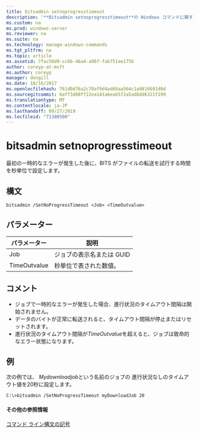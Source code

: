 ```yaml
---
title: bitsadmin setnoprogresstimeout
description: '**Bitsadmin setnoprogresstimeout**の Windows コマンドに関するトピックでは、一時的なエラーが発生した後にサービスがファイルの転送を試行する時間の長さを秒単位で設定します。'
ms.custom: na
ms.prod: windows-server
ms.reviewer: na
ms.suite: na
ms.technology: manage-windows-commands
ms.tgt_pltfrm: na
ms.topic: article
ms.assetid: 7fac50d9-cc6b-46a4-a96f-fab751ee1756
author: coreyp-at-msft
ms.author: coreyp
manager: dongill
ms.date: 10/16/2017
ms.openlocfilehash: 761d0d76a2c70af9d4ad68aa564c1a9816691d0d
ms.sourcegitcommit: 6aff3d88ff22ea141a6ea6572a5ad8dd6321f199
ms.translationtype: MT
ms.contentlocale: ja-JP
ms.lasthandoff: 09/27/2019
ms.locfileid: "71380500"
---
```

# <a name="bitsadmin-setnoprogresstimeout"></a>bitsadmin setnoprogresstimeout

最初の一時的なエラーが発生した後に、BITS がファイルの転送を試行する時間を秒単位で設定します。

## <a name="syntax"></a>構文

```
bitsadmin /SetNoProgressTimeout <Job> <TimeOutvalue>
```

## <a name="parameters"></a>パラメーター

|パラメーター|説明|
|---------|-----------|
|Job|ジョブの表示名または GUID|
|TimeOutvalue|秒単位で表された数値。|

## <a name="remarks"></a>コメント

-   ジョブで一時的なエラーが発生した場合、進行状況のタイムアウト間隔は開始されません。
-   データのバイトが正常に転送されると、タイムアウト間隔が停止またはリセットされます。
-   進行状況のタイムアウト間隔が*TimeOutvalue*を超えると、ジョブは致命的なエラー状態になります。

## <a name="BKMK_examples"></a>例

次の例では、 *Mydownloadjob*という名前のジョブの 進行状況なしのタイムアウト値を20秒に設定します。
```
C:\>bitsadmin /SetNoProgressTimeout myDownloadJob 20
```

#### <a name="additional-references"></a>その他の参照情報

[コマンド ライン構文の記号](command-line-syntax-key.md)